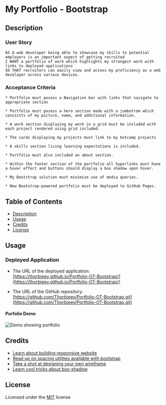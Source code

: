 # My Portfolio - Bootstrap

## Description 

### User Story

```
AS A web devoloper being able to showcase my skills to potential employers is an important aspect of getting recruited
I WANT a portfolio of work which highlights my strongest work with links to deployed applications
SO THAT recruiters can easily view and access my proficiency as a web developer across various devices.
```

### Acceptance Criteria

```
* Portfolio must posess a Navigation bar with links that navigate to appropriate section

* Portfolio must posess a hero section made with a jumbotrom which consistts of my picture, name, and additional information.

* A work section displaying my work in a grid must be included with each project rendered using grid included.

* The cards displaying my projects must link to my botcamp projects

* A skills section lising learning expectations is included.

* Portfolio must also included an about section.

* Within the footer section of the portfolio all hyperlinks must have a hover effect and buttons should display a box shadow upon hover.

* My Bootstrap solution must minimize use of media queries.

* New Bootstrap-powered portfolio must be deployed to GitHub Pages.
```

## Table of Contents

* [Description](#description)
* [Usage](#usage)
* [Credits](#credits)
* [License](#license)

## Usage 

### Deployed Application

* The URL of the deployed application:
[https://thorbieey.github.io/Portfolio-OT-Bootstrap/](https://thorbieey.github.io/Portfolio-OT-Bootstrap/)

* The URL of the GitHub repository: 
[https://github.com/Thorbieey/Portfolio-OT-Bootstrap.git](https://github.com/Thorbieey/Portfolio-OT-Bootstrap.git)

#### Porfolio Demo

![Demo showing portfolio](./Assets/Images/bootstrap-portfolio-demo.gif)

## Credits

* [Learn about building responsive website](https://getbootstrap.com/docs/4.3/getting-started/introduction/)
* [Read up on spacing utilities available with bootstrap](https://getbootstrap.com/docs/4.3/utilities/spacing/)
* [Take a shot at designing your own wireframe](https://excalidraw.com/)
* [Learn cool tricks about box-shadow](https://developer.mozilla.org/en-US/docs/Web/CSS/box-shadow)

## License

Licensed under the [MIT](https://choosealicense.com/licenses/mit/) license